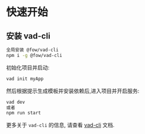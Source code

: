 # 快速开始

## 安装 vad-cli

```bash
全局安装 @fow/vad-cli
npm i -g @fow/vad-cli
```

初始化项目并启动:

```bash
vad init myApp
```

然后根据提示生成模板并安装依赖后,进入项目并开启服务:

```bash
vad dev
或者
npm run start
```

更多关于 `vad-cli` 的信息, 请查看 <a href="#/vad-cli/getting-start">vad-cli</a> 文档.


### 